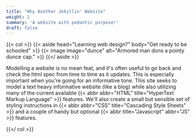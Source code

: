 ```yaml
---
title: "Why Another Jekyllin' Website"
weight: 2
summary: 'A website with pedantic purpose!'
draft: false
---
```


{{< col >}}
    {{< aside head="Learning web design?" body="Get ready to be schooled" >}}
        {{< image image="dunce" alt="Armored man dons a pointy dunce cap." >}}
    {{</ aside >}}
    <p>
        Modelling a website is no mean feat, and it's often useful to go back and check the html spec
        from time to time as it updates. This is especially important when you're going for an informative tone.
        This site seeks to model a text heavy informative website (like a blog) while also utilizing many of the
        current available {{< abbr abbr="HTML" title="HyperText Markup Language" >}} features. We'll also create a
        small but sensible set of styling instructions in {{< abbr abbr="CSS" title="Cascading Style Sheets" >}} and a couple
        of handy but optional {{< abbr title="Javascript" abbr="JS" >}} features.
    </p>
{{</ col >}}
